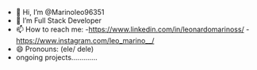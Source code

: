 - 👋 Hi, I’m @Marinoleo96351
- 👀 I’m Full Stack Developer
- 📫 How to reach me:
    -https://www.linkedin.com/in/leonardomarinoss/
    -https://www.instagram.com/leo_marino__/
- 😄 Pronouns: (ele/ dele)
- ongoing projects.............

<!---
Marinoleo96351/Marinoleo96351 is a ✨ special ✨ repository because its `README.md` (this file) appears on your GitHub profile.
You can click the Preview link to take a look at your changes.
--->
